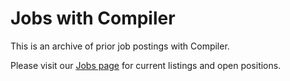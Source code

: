 # Jobs with Compiler

This is an archive of prior job postings with Compiler.

Please visit our [Jobs page](https://compiler.la/jobs) for current listings and open positions.
